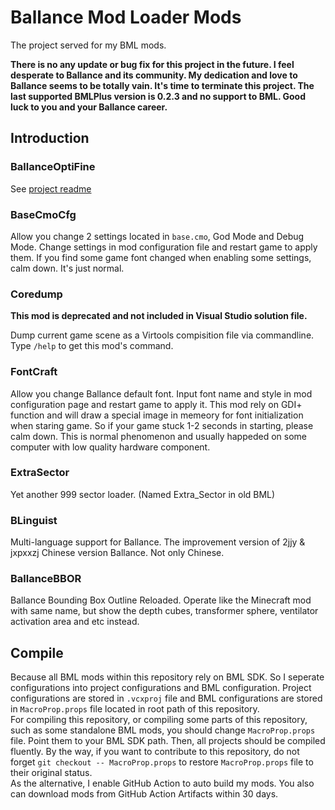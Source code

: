 # Ballance Mod Loader Mods

The project served for my BML mods.

**There is no any update or bug fix for this project in the future. I feel desperate to Ballance and its community. My dedication and love to Ballance seems to be totally vain. It's time to terminate this project. The last supported BMLPlus version is 0.2.3 and no support to BML. Good luck to you and your Ballance career.**

## Introduction

### BallanceOptiFine

See [project readme](./BallanceOptiFine/README.md)

### BaseCmoCfg

Allow you change 2 settings located in `base.cmo`, God Mode and Debug Mode. Change settings in mod configuration file and restart game to apply them. If you find some game font changed when enabling some settings, calm down. It's just normal.

### Coredump

**This mod is deprecated and not included in Visual Studio solution file.**

Dump current game scene as a Virtools compisition file via commandline. Type `/help` to get this mod's command.

### FontCraft

Allow you change Ballance default font. Input font name and style in mod configuration page and restart game to apply it. This mod rely on GDI+ function and will draw a special image in memeory for font initialization when staring game. So if your game stuck 1-2 seconds in starting, please calm down. This is normal phenomenon and usually happeded on some computer with low quality hardware component.

### ExtraSector

Yet another 999 sector loader. (Named Extra_Sector in old BML)

### BLinguist

Multi-language support for Ballance. The improvement version of 2jjy & jxpxxzj Chinese version Ballance. Not only Chinese.

### BallanceBBOR

Ballance Bounding Box Outline Reloaded. Operate like the Minecraft mod with same name, but show the depth cubes, transformer sphere, ventilator activation area and etc instead.

## Compile

Because all BML mods within this repository rely on BML SDK. So I seperate configurations into project configurations and BML configuration. Project configurations are stored in `.vcxproj` file and BML configurations are stored in `MacroProp.props` file located in root path of this repository.  
For compiling this repository, or compiling some parts of this repository, such as some standalone BML mods, you should change `MacroProp.props` file. Point them to your BML SDK path. Then, all projects should be compiled fluently. By the way, if you want to contribute to this repository, do not forget `git checkout -- MacroProp.props` to restore `MacroProp.props` file to their original status.  
As the alternative, I enable GitHub Action to auto build my mods. You also can download mods from GitHub Action Artifacts within 30 days.
